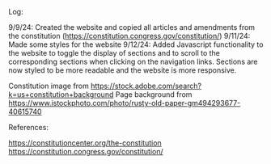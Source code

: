 Log:

9/9/24: Created the website and copied all articles and amendments from the constitution (https://constitution.congress.gov/constitution/)
9/11/24: Made some styles for the website
9/12/24: Added Javascript functionality to the website to toggle the display of sections and to scroll to the corresponding sections when clicking on the navigation links. 
Sections are now styled to be more readable and the website is more responsive.

Constitution image from https://stock.adobe.com/search?k=us+constitution+background
Page background from https://www.istockphoto.com/photo/rusty-old-paper-gm494293677-40615740

References: 

https://constitutioncenter.org/the-constitution
https://constitution.congress.gov/constitution/
